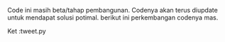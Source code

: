 Code ini masih beta/tahap pembangunan. Codenya akan terus diupdate untuk mendapat solusi potimal. berikut ini perkembangan codenya mas. 

Ket :tweet.py
